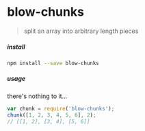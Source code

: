
# blow-chunks

> split an array into arbitrary length pieces

##### install

```bash
npm install --save blow-chunks
```

##### usage

there's nothing to it...

```javascript
var chunk = require('blow-chunks');
chunk([1, 2, 3, 4, 5, 6], 2);
// [[1, 2], [3, 4], [5, 6]]
```
